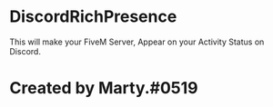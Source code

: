 # DiscordRichPresence
This will make your FiveM Server, Appear on your Activity Status on Discord.

# Created by Marty.#0519
